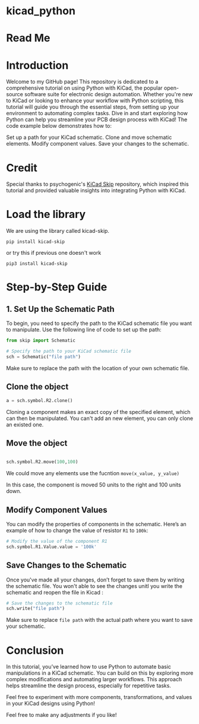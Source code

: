 # kicad_python 
# Read Me
# Introduction
Welcome to my GitHub page! This repository is dedicated to a comprehensive tutorial on using Python with KiCad, the popular open-source software suite for electronic design automation. Whether you're new to KiCad or looking to enhance your workflow with Python scripting, this tutorial will guide you through the essential steps, from setting up your environment to automating complex tasks. Dive in and start exploring how Python can help you streamline your PCB design process with KiCad!
The code example below demonstrates how to:

Set up a path for your KiCad schematic.
Clone and move schematic elements.
Modify component values.
Save your changes to the schematic.

# Credit
Special thanks to psychogenic's [KiCad Skip](https://github.com/psychogenic/kicad-skip?tab=readme-ov-file) repository, which inspired this tutorial and provided valuable insights into integrating Python with KiCad.
# Load the library
We are using the library called kicad-skip.

`pip install kicad-skip`

or try this if previous one doesn't work

`pip3 install kicad-skip`
# Step-by-Step Guide

## 1. Set Up the Schematic Path
To begin, you need to specify the path to the KiCad schematic file you want to manipulate. Use the following line of code to set up the path:

```python
from skip import Schematic

# Specify the path to your KiCad schematic file
sch = Schematic("file path")
```
Make sure to replace the path with the location of your own schematic file.


## Clone the object
```python
a = sch.symbol.R2.clone()
```
Cloning a component makes an exact copy of the specified element, which can then be manipulated. You can't add an new element, you can only clone an existed one. 


## Move the object 
```python

sch.symbol.R2.move(100,100)
```
We could move any elements use the fucntion `move(x_value, y_value)`

In this case, the component is moved 50 units to the right and 100 units down.

## Modify Component Values
You can modify the properties of components in the schematic. Here’s an example of how to change the value of resistor `R1` to `100k`:

```python
# Modify the value of the component R1
sch.symbol.R1.Value.value = '100k'
```

## Save Changes to the Schematic
Once you've made all your changes, don’t forget to save them by writing the schematic file. You won't able to see the changes unitl you write the schematic and reopen the file in Kicad :

```python
# Save the changes to the schematic file
sch.write("file path")
```
Make sure to replace `file path` with the actual path where you want to save your schematic.

# Conclusion
In this tutorial, you’ve learned how to use Python to automate basic manipulations in a KiCad schematic. You can build on this by exploring more complex modifications and automating larger workflows. This approach helps streamline the design process, especially for repetitive tasks.

Feel free to experiment with more components, transformations, and values in your KiCad designs using Python!

Feel free to make any adjustments if you like!
